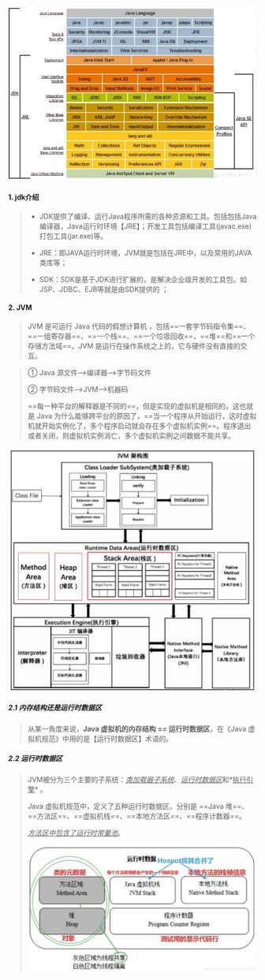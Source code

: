 <img src="img/0081Kckwgy1gkam0ali3aj30om0h4q4n.jpg" style="zoom:80%">

#### 1. jdk介绍

> - JDK提供了编译、运行Java程序所需的各种资源和工具。包括包括Java编译器，Java运行时环境【JRE】；开发工具包括编译工具(javac.exe) 打包工具(jar.exe)等。
>
> - JRE：即JAVA运行时环境，JVM就是包括在JRE中，以及常用的JAVA类库等；
>
> - SDK：SDK是基于JDK进行扩展的，是解决企业级开发的工具包。如JSP、JDBC、EJB等就是由SDK提供的 ；

#### 2. JVM

>JVM 是可运行 Java 代码的假想计算机 ，包括==一套字节码指令集==、==一组寄存器==、==一个栈==、==一个垃圾回收==，==堆==和==一个存储方法域==。JVM 是运行在操作系统之上的，它与硬件没有直接的交互。

>① Java 源文件—->编译器—->字节码文件
>
>② 字节码文件—->JVM—->机器码
>
>==每一种平台的解释器是不同的==，但是实现的虚拟机是相同的，这也就是 Java 为什么能够跨平台的原因了，==当一个程序从开始运行，这时虚拟机就开始实例化了，多个程序启动就会存在多个虚拟机实例==。程序退出或者关闭，则虚拟机实例消亡，多个虚拟机实例之间数据不能共享。

<img src="img/0081Kckwgy1gm72yov3i0j30uj0u040s.jpg" style="zoom:60%">

##### 2.1 内存结构还是运行时数据区

>从某一角度来说，**Java 虚拟机的内存结构 == 运行时数据区**，在《Java 虚拟机规范》中用的是【运行时数据区】术语的。

##### 2.2 运行时数据区

>JVM被分为三个主要的子系统：*<u>类加载器子系统</u>*、<u>*运行时数据区*</u>和*<u>执行引擎</u>* 。
>
>Java 虚拟机规范中，定义了五种运行时数据区，分别是 ==Java 堆==、==方法区==、==虚拟机栈==、==本地方法区==、==程序计数器==。
>
>*<u>方法区中包含了运行时常量池</u>*。
>
><img src="img/0081Kckwgy1gm72z927tpj30qg0eqgmr.jpg" style="zoom:60%">